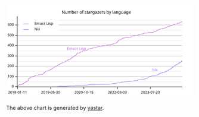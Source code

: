 
![Number of stargazers by language](./generated/star-history.svg)

The above chart is generated by [yastar](https://github.com/akirak/yastar).
